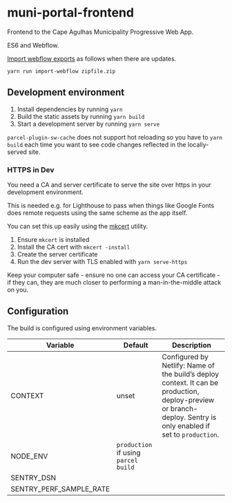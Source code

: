 # muni-portal-frontend

Frontend to the Cape Agulhas Municipality Progressive Web App.

ES6 and Webflow.

[Import webflow exports](https://www.npmjs.com/package/import-webflow-export) as follows when there are updates.

    yarn run import-webflow zipfile.zip


## Development environment

1. Install dependencies by running `yarn`
2. Build the static assets by running `yarn build`
3. Start a development server by running `yarn serve`

`parcel-plugin-sw-cache` does not support hot reloading so you have to `yarn build` each time you want to see code changes reflected in the locally-served site.


### HTTPS in Dev

You need a CA and server certificate to serve the site over https in your
development environment.

This is needed e.g. for Lighthouse to pass when things like Google Fonts
does remote requests using the same scheme as the app itself.

You can set this up easily using the [mkcert](https://mkcert.org/) utility.

1. Ensure `mkcert` is installed
2. Install the CA cert with `mkcert -install`
3. Create the server certificate
4. Run the dev server with TLS enabled with `yarn serve-https`

Keep your computer safe - ensure no one can access your CA certificate - if they
can, they are much closer to performing a man-in-the-middle attack on you.

## Configuration

The build is configured using environment variables.

| Variable | Default | Description |
| -------- | ------- | ----------- |
| CONTEXT  | unset | Configured by Netlify: Name of the build’s deploy context. It can be production, deploy-preview or branch-deploy. Sentry is only enabled if set to `production`. |
| NODE_ENV | `production` if using `parcel build` | |
| SENTRY_DSN |
| SENTRY_PERF_SAMPLE_RATE |

